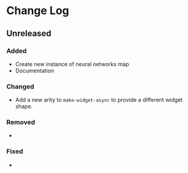 # Change Log

## Unreleased
### Added
- Create new instance of neural networks map 
- Documentation

### Changed
- Add a new arity to `make-widget-async` to provide a different widget shape.

### Removed
- 

### Fixed
- 
